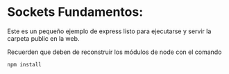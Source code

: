 # Sockets Fundamentos:

Este es un pequeño ejemplo de express listo para ejecutarse y servir la carpeta public en la web.

Recuerden que deben de reconstruir los módulos de node con el comando

```
npm install
```